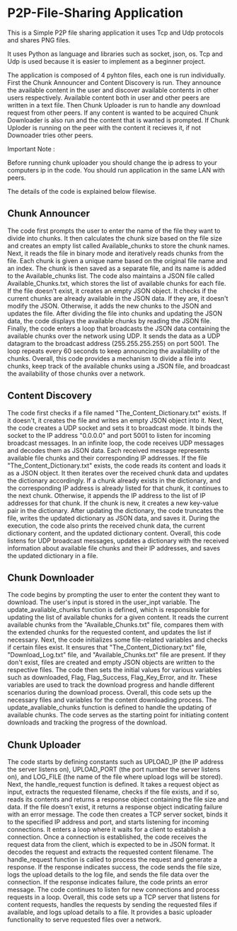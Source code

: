 # P2P-File-Sharing Application

This is a Simple P2P file sharing application it uses Tcp and Udp protocols and shares PNG files. 

It uses Python as language and libraries such as socket, json, os.
Tcp and Udp is used because it is easier to implement as a beginner project.

The application is composed of 4 pyhton files, each one is run individually. 
First the Chunk Announcer and Content Discovery is run. They announce the available content in the user and discover available contents in other users respectively.
Available content both in user and other peers are written in a text file.
Then Chunk Uploader is run to handle any download request from other peers. If any content is wanted to be acquired Chunk Downloader is also run and the content that is wanted is prompted.
If Chunk Uploder is running on the peer with the content it recieves it, if not Downoader tries other peers. 

Important Note : 

Before running chunk uploader you should change the ip adress to your computers ip in the code.
You should run application in the same LAN with peers.


The details of the code is explained below filewise.

## Chunk Announcer
The code first prompts the user to enter the name of the file they want to divide into chunks. It then calculates the chunk size based on the file size and creates an empty list called Available_chunks to store the chunk names.
Next, it reads the file in binary mode and iteratively reads chunks from the file. Each chunk is given a unique name based on the original file name and an index. The chunk is then saved as a separate file, and its name is added to the Available_chunks list.
The code also maintains a JSON file called Available_Chunks.txt, which stores the list of available chunks for each file. If the file doesn't exist, it creates an empty JSON object. It checks if the current chunks are already available in the JSON data. If they are, it doesn't modify the JSON. Otherwise, it adds the new chunks to the JSON and updates the file.
After dividing the file into chunks and updating the JSON data, the code displays the available chunks by reading the JSON file.
Finally, the code enters a loop that broadcasts the JSON data containing the available chunks over the network using UDP. It sends the data as a UDP datagram to the broadcast address (255.255.255.255) on port 5001. The loop repeats every 60 seconds to keep announcing the availability of the chunks.
Overall, this code provides a mechanism to divide a file into chunks, keep track of the available chunks using a JSON file, and broadcast the availability of those chunks over a network.

## Content Discovery
The code first checks if a file named "The_Content_Dictionary.txt" exists. If it doesn't, it creates the file and writes an empty JSON object into it.
Next, the code creates a UDP socket and sets it to broadcast mode. It binds the socket to the IP address "0.0.0.0" and port 5001 to listen for incoming broadcast messages.
In an infinite loop, the code receives UDP messages and decodes them as JSON data. Each received message represents available file chunks and their corresponding IP addresses.
If the file "The_Content_Dictionary.txt" exists, the code reads its content and loads it as a JSON object. It then iterates over the received chunk data and updates the dictionary accordingly. If a chunk already exists in the dictionary, and the corresponding IP address is already listed for that chunk, it continues to the next chunk. Otherwise, it appends the IP address to the list of IP addresses for that chunk. If the chunk is new, it creates a new key-value pair in the dictionary.
After updating the dictionary, the code truncates the file, writes the updated dictionary as JSON data, and saves it.
During the execution, the code also prints the received chunk data, the current dictionary content, and the updated dictionary content.
Overall, this code listens for UDP broadcast messages, updates a dictionary with the received information about available file chunks and their IP addresses, and saves the updated dictionary in a file.

## Chunk Downloader
The code begins by prompting the user to enter the content they want to download. The user's input is stored in the user_inpt variable.
The update_avaliable_chunks function is defined, which is responsible for updating the list of available chunks for a given content. It reads the current available chunks from the "Available_Chunks.txt" file, compares them with the extended chunks for the requested content, and updates the list if necessary.
Next, the code initializes some file-related variables and checks if certain files exist. It ensures that "The_Content_Dictionary.txt" file, "Download_Log.txt" file, and "Available_Chunks.txt" file are present. If they don't exist, files are created and empty JSON objects are written to the respective files.
The code then sets the initial values for various variables such as downloaded, Flag, Flag_Success, Flag_Key_Error, and itr. These variables are used to track the download progress and handle different scenarios during the download process.
Overall, this code sets up the necessary files and variables for the content downloading process. The update_avaliable_chunks function is defined to handle the updating of available chunks. The code serves as the starting point for initiating content downloads and tracking the progress of the download.

## Chunk Uploader
The code starts by defining constants such as UPLOAD_IP (the IP address the server listens on), UPLOAD_PORT (the port number the server listens on), and LOG_FILE (the name of the file where upload logs will be stored).
Next, the handle_request function is defined. It takes a request object as input, extracts the requested filename, checks if the file exists, and if so, reads its contents and returns a response object containing the file size and data. If the file doesn't exist, it returns a response object indicating failure with an error message.
The code then creates a TCP server socket, binds it to the specified IP address and port, and starts listening for incoming connections. It enters a loop where it waits for a client to establish a connection.
Once a connection is established, the code receives the request data from the client, which is expected to be in JSON format. It decodes the request and extracts the requested content filename.
The handle_request function is called to process the request and generate a response. If the response indicates success, the code sends the file size, logs the upload details to the log file, and sends the file data over the connection. If the response indicates failure, the code prints an error message.
The code continues to listen for new connections and process requests in a loop.
Overall, this code sets up a TCP server that listens for content requests, handles the requests by sending the requested files if available, and logs upload details to a file. It provides a basic uploader functionality to serve requested files over a network.

